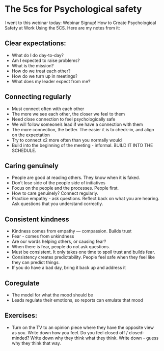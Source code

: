 # The 5cs for Psychological safety
I went to this webinar today: Webinar Signup! How to Create Psychological Safety at Work Using the 5CS. Here are my notes from it:

## Clear expectations:

* What do I do day-to-day?
* Am I expected to raise problems?
* What is the mission?
* How do we treat each other?
* How do we turn up in meetings?
* What does my leader expect from me?

## Connecting regularly

* Must connect often with each other
* The more we see each other, the closer we feel to them
* Need close connection to feel psychologically safe
* We will follow someone’s lead if we have a connection with them
* The more connection, the better. The easier it is to check-in, and align on the expectation
* Try to connect x2 more often than you normally would
* Build into the beginning of the meeting - informal. BUILD IT INTO THE SCHEDULE.

## Caring genuinely

* People are good at reading others. They know when it is faked.
* Don’t lose side of the people side of initiatives
* Focus on the people and the processes. People first.
* How to care genuinely? Connect regularly.
* Practice empathy - ask questions. Reflect back on what you are hearing. Ask questions that you understand correctly. 

## Consistent kindness

* Kindness comes from empathy — compassion. Builds trust
* Fear - comes from unkindness
* Are our words helping others, or causing fear?
* When there is fear, people do not ask questions.
* Must be consistent. It only takes one time to spoil trust and builds fear.
* Consistency creates predictability. People feel safe when they feel like they can predict things.
* If you do have a bad day, bring it back up and address it

## Coregulate

* The model for what the mood should be
* Leads regulate their emotions, so reports can emulate that mood

## Exercises:

* Turn on the TV to an opinion piece where they have the opposite view as you. Write down how you feel. Do you feel closed off / closed-minded? Write down why they think what they think. Write down - guess why they think that way.

